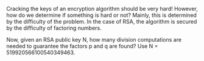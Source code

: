 Cracking the keys of an encryption algorithm should be very hard! However, how do we determine if something is hard or not? Mainly, this is determined by the difficulty of the problem. In the case of RSA, the algorithm is secured by the difficulty of factoring numbers.

Now, given an RSA public key N, how many division computations are needed to guarantee the factors p and q are found?
Use N = 519920566100540349463.
